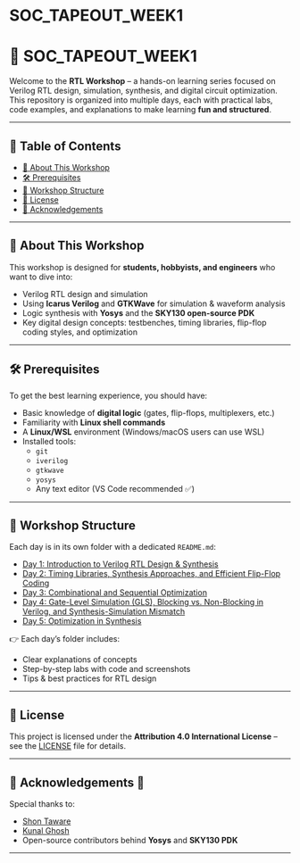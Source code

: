 # SOC_TAPEOUT_WEEK1
# 🚀 SOC_TAPEOUT_WEEK1  

Welcome to the **RTL Workshop** – a hands-on learning series focused on Verilog RTL design, simulation, synthesis, and digital circuit optimization.  
This repository is organized into multiple days, each with practical labs, code examples, and explanations to make learning **fun and structured**.  

---

## 📑 Table of Contents  

- [📘 About This Workshop](#-about-this-workshop)  
- [🛠 Prerequisites](#-prerequisites)  
- [📂 Workshop Structure](#-workshop-structure)  
- [📜 License](#-license)  
- [🙏 Acknowledgements](#-acknowledgements)  

---

## 📘 About This Workshop  

This workshop is designed for **students, hobbyists, and engineers** who want to dive into:  

- Verilog RTL design and simulation  
- Using **Icarus Verilog** and **GTKWave** for simulation & waveform analysis  
- Logic synthesis with **Yosys** and the **SKY130 open-source PDK**  
- Key digital design concepts: testbenches, timing libraries, flip-flop coding styles, and optimization  

---

## 🛠 Prerequisites  

To get the best learning experience, you should have:  

- Basic knowledge of **digital logic** (gates, flip-flops, multiplexers, etc.)  
- Familiarity with **Linux shell commands**  
- A **Linux/WSL** environment (Windows/macOS users can use WSL)  
- Installed tools:  
  - `git`  
  - `iverilog`  
  - `gtkwave`  
  - `yosys`  
  - Any text editor (VS Code recommended ✅)  

---

## 📂 Workshop Structure  

Each day is in its own folder with a dedicated `README.md`:  

- [Day 1: Introduction to Verilog RTL Design & Synthesis](Day_1/README.md)  
- [Day 2: Timing Libraries, Synthesis Approaches, and Efficient Flip-Flop Coding](Day_2/README.md)  
- [Day 3: Combinational and Sequential Optimization](Day_3/README.md)  
- [Day 4: Gate-Level Simulation (GLS), Blocking vs. Non-Blocking in Verilog, and Synthesis-Simulation Mismatch](Day_4/README.md)  
- [Day 5: Optimization in Synthesis](Day_5/README.md)  

👉 Each day’s folder includes:  
- Clear explanations of concepts  
- Step-by-step labs with code and screenshots  
- Tips & best practices for RTL design  

---

## 📜 License  

This project is licensed under the **Attribution 4.0 International License** – see the [LICENSE](./LICENSE) file for details.  

---

## 🙏 Acknowledgements 👑  

Special thanks to:  

- [Shon Taware](https://www.linkedin.com/in/shon-taware/)  
- [Kunal Ghosh](https://www.linkedin.com/in/kunal-ghosh-vlsisystemdesign-com-28084836/)  
- Open-source contributors behind **Yosys** and **SKY130 PDK**  

---
